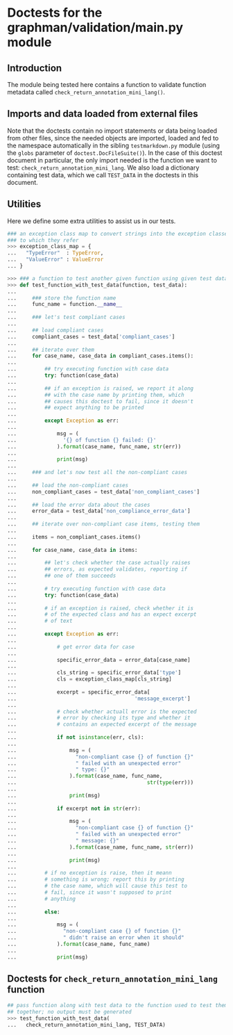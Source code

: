 # Doctests for the graphman/validation/main.py module 

## Introduction

The module being tested here contains a function to validate function metadata called `check_return_annotation_mini_lang()`.


## Imports and data loaded from external files

Note that the doctests contain no import statements or data being loaded from other files, since the needed objects are imported, loaded and fed to the namespace automatically in the sibling `testmarkdown.py` module (using the `globs` parameter of `doctest.DocFileSuite()`). In the case of this doctest document in particular, the only import needed is the function we want to test: `check_return_annotation_mini_lang`. We also load a dictionary containing test data, which we call `TEST_DATA` in the doctests in this document.

## Utilities

Here we define some extra utilities to assist us in our tests.

```python
### an exception class map to convert strings into the exception classes
### to which they refer
>>> exception_class_map = {
...   "TypeError"  : TypeError,
...   "ValueError" : ValueError
... }

>>> ### a function to test another given function using given test data
>>> def test_function_with_test_data(function, test_data):
...     
...     ### store the function name
...     func_name = function.__name__
... 
...     ### let's test compliant cases
... 
...     ## load compliant cases
...     compliant_cases = test_data['compliant_cases']
... 
...     ## iterate over them
...     for case_name, case_data in compliant_cases.items():
... 
...         ## try executing function with case data
...         try: function(case_data)
... 
...         ## if an exception is raised, we report it along
...         ## with the case name by printing them, which
...         ## causes this doctest to fail, since it doesn't
...         ## expect anything to be printed
... 
...         except Exception as err:
...         
...             msg = (
...               '{} of function {} failed: {}'
...             ).format(case_name, func_name, str(err))
... 
...             print(msg)
... 
...     ### and let's now test all the non-compliant cases
... 
...     ## load the non-compliant cases
...     non_compliant_cases = test_data['non_compliant_cases']
... 
...     ## load the error data about the cases
...     error_data = test_data['non_compliance_error_data']
... 
...     ## iterate over non-compliant case items, testing them
... 
...     items = non_compliant_cases.items()
... 
...     for case_name, case_data in items:
... 
...         ## let's check whether the case actually raises
...         ## errors, as expected validates, reporting if
...         ## one of them succeeds
... 
...         # try executing function with case data
...         try: function(case_data)
... 
...         # if an exception is raised, check whether it is
...         # of the expected class and has an expect excerpt
...         # of text
... 
...         except Exception as err:
... 
...             # get error data for case
... 
...             specific_error_data = error_data[case_name]
... 
...             cls_string = specific_error_data['type']
...             cls = exception_class_map[cls_string]
... 
...             excerpt = specific_error_data[
...                                      'message_excerpt']
... 
...             # check whether actuall error is the expected
...             # error by checking its type and whether it
...             # contains an expected excerpt of the message
... 
...             if not isinstance(err, cls):
... 
...                 msg = (
...                   "non-compliant case {} of function {}"
...                   " failed with an unexpected error"
...                   " type: {}"
...                 ).format(case_name, func_name,
...                                          str(type(err)))
... 
...                 print(msg)
... 
...             if excerpt not in str(err):
... 
...                 msg = (
...                   "non-compliant case {} of function {}"
...                   " failed with an unexpected error"
...                   " message: {}"
...                 ).format(case_name, func_name, str(err))
... 
...                 print(msg)
... 
...         # if no exception is raise, then it meann
...         # something is wrong; report this by printing
...         # the case name, which will cause this test to
...         # fail, since it wasn't supposed to print
...         # anything
... 
...         else:
... 
...             msg = (
...               "non-compliant case {} of function {}"
...               " didn't raise an error when it should"
...             ).format(case_name, func_name)
... 
...             print(msg)

```

## Doctests for `check_return_annotation_mini_lang` function

```python
## pass function along with test data to the function used to test them
## together; no output must be generated
>>> test_function_with_test_data(
...   check_return_annotation_mini_lang, TEST_DATA)

```

